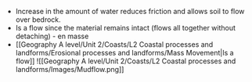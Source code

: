 - Increase in the amount of water reduces friction and allows soil to flow over bedrock.
- Is a flow since the material remains intact (flows all together without detaching) - en masse
- [[Geography A level/Unit 2/Coasts/L2 Coastal processes and landforms/Erosional processes and landforms/Mass Movement|Is a flow]]
![[Geography A level/Unit 2/Coasts/L2 Coastal processes and landforms/Images/Mudflow.png]]